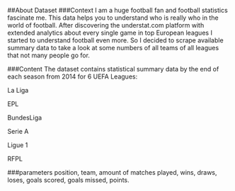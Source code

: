 ##About Dataset
###Context
I am a huge football fan and football statistics fascinate me. This data helps you to understand who is really who in the world of football. After discovering the understat.com platform with extended analytics about every single game in top European leagues I started to understand football even more. So I decided to scrape available summary data to take a look at some numbers of all teams of all leagues that not many people go for.

###Content
The dataset contains statistical summary data by the end of each season from 2014 for 6 UEFA Leagues:

La Liga

EPL

BundesLiga

Serie A

Ligue 1

RFPL

###parameters
position, team, amount of matches played, wins, draws, loses, goals scored, goals missed, points.
